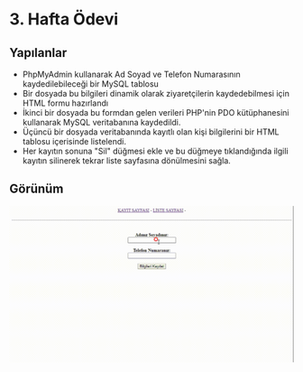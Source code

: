 # 3. Hafta Ödevi

## Yapılanlar
- PhpMyAdmin kullanarak Ad Soyad ve Telefon Numarasının kaydedilebileceği bir MySQL tablosu 
- Bir dosyada bu bilgileri dinamik olarak ziyaretçilerin kaydedebilmesi için HTML formu hazırlandı
- İkinci bir dosyada bu formdan gelen verileri PHP'nin PDO kütüphanesini kullanarak MySQL veritabanına 
kaydedildi.
- Üçüncü bir dosyada veritabanında kayıtlı olan kişi bilgilerini bir HTML tablosu içerisinde listelendi.
- Her kayıtın sonuna "Sil" düğmesi ekle ve bu düğmeye tıklandığında ilgili kayıtın silinerek tekrar liste 
sayfasına dönülmesini sağla.


## Görünüm

![alt](img/gorunum.gif)



